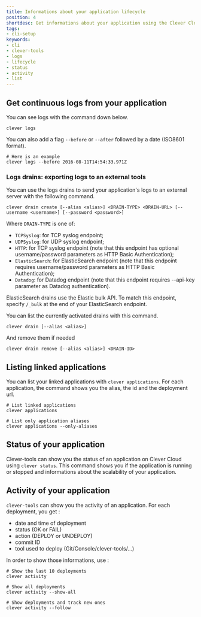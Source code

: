 ```yaml
---
title: Informations about your application lifecycle
position: 4
shortdesc: Get informations about your application using the Clever Cloud CLI tool
tags:
- cli-setup
keywords:
- cli
- clever-tools
- logs
- lifecycle
- status
- activity
- list
---
```


## Get continuous logs from your application

You can see logs with the command down below.

    clever logs

You can also add a flag `--before` or `--after` followed by a date (ISO8601 format).

    # Here is an example
    clever logs --before 2016-08-11T14:54:33.971Z

### Logs drains: exporting logs to an external tools

You can use the logs drains to send your application's logs to an external server with the following command.


    clever drain create [--alias <alias>] <DRAIN-TYPE> <DRAIN-URL> [--username <username>] [--password <password>]

Where `DRAIN-TYPE` is one of:

 - `TCPSyslog`: for TCP syslog endpoint;
 - `UDPSyslog`: for UDP syslog endpoint;
 - `HTTP`: for TCP syslog endpoint (note that this endpoint has optional username/password parameters as HTTP Basic Authentication);
 - `ElasticSearch`: for ElasticSearch endpoint (note that this endpoint requires username/password parameters as HTTP Basic Authentication);
 - `Datadog`: for Datadog endpoint (note that this endpoint requires --api-key parameter as Datadog authentication).

ElasticSearch drains use the Elastic bulk API. To match this endpoint, specify `/_bulk` at the end of your ElasticSearch endpoint.
 
You can list the currently activated drains with this command.

    clever drain [--alias <alias>]

And remove them if needed

    clever drain remove [--alias <alias>] <DRAIN-ID>

## Listing linked applications

You can list your linked applications with `clever applications`. For each application, the command shows you the alias, the id and the deployment url.

    # List linked applications
    clever applications

    # List only application aliases
    clever applications --only-aliases

## Status of your application

Clever-tools can show you the status of an application on Clever Cloud using `clever status`. This command shows you if the application is running or stopped and informations about the scalability of your application.

## Activity of your application

`clever-tools` can show you the activity of an application. For each deployment, you get :

* date and time of deployment
* status (OK or FAIL)
* action (DEPLOY or UNDEPLOY)
* commit ID
* tool used to deploy (Git/Console/clever-tools/...)

In order to show those informations, use :

    # Show the last 10 deployments
    clever activity

    # Show all deployments
    clever activity --show-all

    # Show deployments and track new ones
    clever activity --follow

